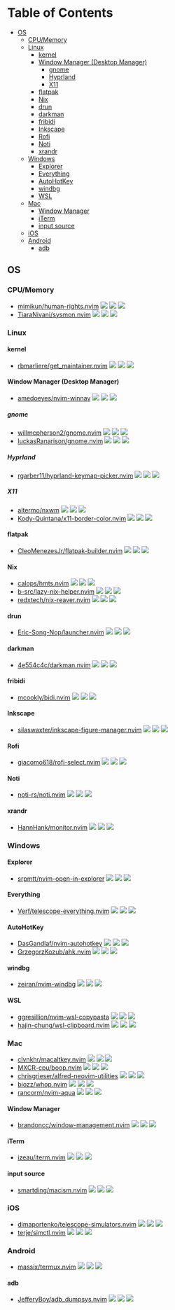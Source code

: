 # Table of Contents

<!-- toc -->

- [OS](#os)
  * [CPU/Memory](#cpumemory)
  * [Linux](#linux)
    + [kernel](#kernel)
    + [Window Manager (Desktop Manager)](#window-manager-desktop-manager)
      - [gnome](#gnome)
      - [Hyprland](#hyprland)
      - [X11](#x11)
    + [flatpak](#flatpak)
    + [Nix](#nix)
    + [drun](#drun)
    + [darkman](#darkman)
    + [fribidi](#fribidi)
    + [Inkscape](#inkscape)
    + [Rofi](#rofi)
    + [Noti](#noti)
    + [xrandr](#xrandr)
  * [Windows](#windows)
    + [Explorer](#explorer)
    + [Everything](#everything)
    + [AutoHotKey](#autohotkey)
    + [windbg](#windbg)
    + [WSL](#wsl)
  * [Mac](#mac)
    + [Window Manager](#window-manager)
    + [iTerm](#iterm)
    + [input source](#input-source)
  * [iOS](#ios)
  * [Android](#android)
    + [adb](#adb)

<!-- tocstop -->

## OS

### CPU/Memory

- [mimikun/human-rights.nvim](https://github.com/mimikun/human-rights.nvim) ![](https://img.shields.io/github/stars/mimikun/human-rights.nvim) ![](https://img.shields.io/github/last-commit/mimikun/human-rights.nvim) ![](https://img.shields.io/github/commit-activity/y/mimikun/human-rights.nvim)
- [TiaraNivani/sysmon.nvim](https://github.com/TiaraNivani/sysmon.nvim) ![](https://img.shields.io/github/stars/TiaraNivani/sysmon.nvim) ![](https://img.shields.io/github/last-commit/TiaraNivani/sysmon.nvim) ![](https://img.shields.io/github/commit-activity/y/TiaraNivani/sysmon.nvim)

### Linux

#### kernel

- [rbmarliere/get_maintainer.nvim](https://github.com/rbmarliere/get_maintainer.nvim) ![](https://img.shields.io/github/stars/rbmarliere/get_maintainer.nvim) ![](https://img.shields.io/github/last-commit/rbmarliere/get_maintainer.nvim) ![](https://img.shields.io/github/commit-activity/y/rbmarliere/get_maintainer.nvim)

#### Window Manager (Desktop Manager)

- [amedoeyes/nvim-winnav](https://github.com/amedoeyes/nvim-winnav) ![](https://img.shields.io/github/stars/amedoeyes/nvim-winnav) ![](https://img.shields.io/github/last-commit/amedoeyes/nvim-winnav) ![](https://img.shields.io/github/commit-activity/y/amedoeyes/nvim-winnav)

##### gnome

- [willmcpherson2/gnome.nvim](https://github.com/willmcpherson2/gnome.nvim) ![](https://img.shields.io/github/stars/willmcpherson2/gnome.nvim) ![](https://img.shields.io/github/last-commit/willmcpherson2/gnome.nvim) ![](https://img.shields.io/github/commit-activity/y/willmcpherson2/gnome.nvim)
- [luckasRanarison/gnome.nvim](https://github.com/luckasRanarison/gnome.nvim) ![](https://img.shields.io/github/stars/luckasRanarison/gnome.nvim) ![](https://img.shields.io/github/last-commit/luckasRanarison/gnome.nvim) ![](https://img.shields.io/github/commit-activity/y/luckasRanarison/gnome.nvim)

##### Hyprland

- [rgarber11/hyprland-keymap-picker.nvim](https://github.com/rgarber11/hyprland-keymap-picker.nvim) ![](https://img.shields.io/github/stars/rgarber11/hyprland-keymap-picker.nvim) ![](https://img.shields.io/github/last-commit/rgarber11/hyprland-keymap-picker.nvim) ![](https://img.shields.io/github/commit-activity/y/rgarber11/hyprland-keymap-picker.nvim)

##### X11

- [altermo/nxwm](https://github.com/altermo/nxwm) ![](https://img.shields.io/github/stars/altermo/nxwm) ![](https://img.shields.io/github/last-commit/altermo/nxwm) ![](https://img.shields.io/github/commit-activity/y/altermo/nxwm)
- [Kody-Quintana/x11-border-color.nvim](https://github.com/Kody-Quintana/x11-border-color.nvim) ![](https://img.shields.io/github/stars/Kody-Quintana/x11-border-color.nvim) ![](https://img.shields.io/github/last-commit/Kody-Quintana/x11-border-color.nvim) ![](https://img.shields.io/github/commit-activity/y/Kody-Quintana/x11-border-color.nvim)

#### flatpak

- [CleoMenezesJr/flatpak-builder.nvim](https://github.com/CleoMenezesJr/flatpak-builder.nvim) ![](https://img.shields.io/github/stars/CleoMenezesJr/flatpak-builder.nvim) ![](https://img.shields.io/github/last-commit/CleoMenezesJr/flatpak-builder.nvim) ![](https://img.shields.io/github/commit-activity/y/CleoMenezesJr/flatpak-builder.nvim)

#### Nix

- [calops/hmts.nvim](https://github.com/calops/hmts.nvim) ![](https://img.shields.io/github/stars/calops/hmts.nvim) ![](https://img.shields.io/github/last-commit/calops/hmts.nvim) ![](https://img.shields.io/github/commit-activity/y/calops/hmts.nvim)
- [b-src/lazy-nix-helper.nvim](https://github.com/b-src/lazy-nix-helper.nvim) ![](https://img.shields.io/github/stars/b-src/lazy-nix-helper.nvim) ![](https://img.shields.io/github/last-commit/b-src/lazy-nix-helper.nvim) ![](https://img.shields.io/github/commit-activity/y/b-src/lazy-nix-helper.nvim)
- [redxtech/nix-reaver.nvim](https://github.com/redxtech/nix-reaver.nvim) ![](https://img.shields.io/github/stars/redxtech/nix-reaver.nvim) ![](https://img.shields.io/github/last-commit/redxtech/nix-reaver.nvim) ![](https://img.shields.io/github/commit-activity/y/redxtech/nix-reaver.nvim)

#### drun

- [Eric-Song-Nop/launcher.nvim](https://github.com/Eric-Song-Nop/launcher.nvim) ![](https://img.shields.io/github/stars/Eric-Song-Nop/launcher.nvim) ![](https://img.shields.io/github/last-commit/Eric-Song-Nop/launcher.nvim) ![](https://img.shields.io/github/commit-activity/y/Eric-Song-Nop/launcher.nvim)

#### darkman

- [4e554c4c/darkman.nvim](https://github.com/4e554c4c/darkman.nvim) ![](https://img.shields.io/github/stars/4e554c4c/darkman.nvim) ![](https://img.shields.io/github/last-commit/4e554c4c/darkman.nvim) ![](https://img.shields.io/github/commit-activity/y/4e554c4c/darkman.nvim)

#### fribidi

- [mcookly/bidi.nvim](https://github.com/mcookly/bidi.nvim) ![](https://img.shields.io/github/stars/mcookly/bidi.nvim) ![](https://img.shields.io/github/last-commit/mcookly/bidi.nvim) ![](https://img.shields.io/github/commit-activity/y/mcookly/bidi.nvim)

#### Inkscape

- [silaswaxter/inkscape-figure-manager.nvim](https://github.com/silaswaxter/inkscape-figure-manager.nvim) ![](https://img.shields.io/github/stars/silaswaxter/inkscape-figure-manager.nvim) ![](https://img.shields.io/github/last-commit/silaswaxter/inkscape-figure-manager.nvim) ![](https://img.shields.io/github/commit-activity/y/silaswaxter/inkscape-figure-manager.nvim)

#### Rofi

- [giacomo618/rofi-select.nvim](https://github.com/giacomo618/rofi-select.nvim) ![](https://img.shields.io/github/stars/giacomo618/rofi-select.nvim) ![](https://img.shields.io/github/last-commit/giacomo618/rofi-select.nvim) ![](https://img.shields.io/github/commit-activity/y/giacomo618/rofi-select.nvim)

#### Noti

- [noti-rs/noti.nvim](https://github.com/noti-rs/noti.nvim) ![](https://img.shields.io/github/stars/noti-rs/noti.nvim) ![](https://img.shields.io/github/last-commit/noti-rs/noti.nvim) ![](https://img.shields.io/github/commit-activity/y/noti-rs/noti.nvim)

#### xrandr

- [HannHank/monitor.nvim](https://github.com/HannHank/monitor.nvim) ![](https://img.shields.io/github/stars/HannHank/monitor.nvim) ![](https://img.shields.io/github/last-commit/HannHank/monitor.nvim) ![](https://img.shields.io/github/commit-activity/y/HannHank/monitor.nvim)

### Windows

#### Explorer

- [srpmtt/nvim-open-in-explorer](https://github.com/srpmtt/nvim-open-in-explorer) ![](https://img.shields.io/github/stars/srpmtt/nvim-open-in-explorer) ![](https://img.shields.io/github/last-commit/srpmtt/nvim-open-in-explorer) ![](https://img.shields.io/github/commit-activity/y/srpmtt/nvim-open-in-explorer)

#### Everything

- [Verf/telescope-everything.nvim](https://github.com/Verf/telescope-everything.nvim) ![](https://img.shields.io/github/stars/Verf/telescope-everything.nvim) ![](https://img.shields.io/github/last-commit/Verf/telescope-everything.nvim) ![](https://img.shields.io/github/commit-activity/y/Verf/telescope-everything.nvim)

#### AutoHotKey

- [DasGandlaf/nvim-autohotkey](https://github.com/DasGandlaf/nvim-autohotkey) ![](https://img.shields.io/github/stars/DasGandlaf/nvim-autohotkey) ![](https://img.shields.io/github/last-commit/DasGandlaf/nvim-autohotkey) ![](https://img.shields.io/github/commit-activity/y/DasGandlaf/nvim-autohotkey)
- [GrzegorzKozub/ahk.nvim](https://github.com/GrzegorzKozub/ahk.nvim) ![](https://img.shields.io/github/stars/GrzegorzKozub/ahk.nvim) ![](https://img.shields.io/github/last-commit/GrzegorzKozub/ahk.nvim) ![](https://img.shields.io/github/commit-activity/y/GrzegorzKozub/ahk.nvim)

#### windbg

- [zeiran/nvim-windbg](https://github.com/zeiran/nvim-windbg) ![](https://img.shields.io/github/stars/zeiran/nvim-windbg) ![](https://img.shields.io/github/last-commit/zeiran/nvim-windbg) ![](https://img.shields.io/github/commit-activity/y/zeiran/nvim-windbg)

#### WSL

- [ggresillion/nvim-wsl-copypasta](https://github.com/ggresillion/nvim-wsl-copypasta) ![](https://img.shields.io/github/stars/ggresillion/nvim-wsl-copypasta) ![](https://img.shields.io/github/last-commit/ggresillion/nvim-wsl-copypasta) ![](https://img.shields.io/github/commit-activity/y/ggresillion/nvim-wsl-copypasta)
- [hajin-chung/wsl-clipboard.nvim](https://github.com/hajin-chung/wsl-clipboard.nvim) ![](https://img.shields.io/github/stars/hajin-chung/wsl-clipboard.nvim) ![](https://img.shields.io/github/last-commit/hajin-chung/wsl-clipboard.nvim) ![](https://img.shields.io/github/commit-activity/y/hajin-chung/wsl-clipboard.nvim)

### Mac

- [clvnkhr/macaltkey.nvim](https://github.com/clvnkhr/macaltkey.nvim) ![](https://img.shields.io/github/stars/clvnkhr/macaltkey.nvim) ![](https://img.shields.io/github/last-commit/clvnkhr/macaltkey.nvim) ![](https://img.shields.io/github/commit-activity/y/clvnkhr/macaltkey.nvim)
- [MXCR-cpu/boop.nvim](https://github.com/MXCR-cpu/boop.nvim) ![](https://img.shields.io/github/stars/MXCR-cpu/boop.nvim) ![](https://img.shields.io/github/last-commit/MXCR-cpu/boop.nvim) ![](https://img.shields.io/github/commit-activity/y/MXCR-cpu/boop.nvim)
- [chrisgrieser/alfred-neovim-utilities](https://github.com/chrisgrieser/alfred-neovim-utilities) ![](https://img.shields.io/github/stars/chrisgrieser/alfred-neovim-utilities) ![](https://img.shields.io/github/last-commit/chrisgrieser/alfred-neovim-utilities) ![](https://img.shields.io/github/commit-activity/y/chrisgrieser/alfred-neovim-utilities)
- [biozz/whop.nvim](https://github.com/biozz/whop.nvim) ![](https://img.shields.io/github/stars/biozz/whop.nvim) ![](https://img.shields.io/github/last-commit/biozz/whop.nvim) ![](https://img.shields.io/github/commit-activity/y/biozz/whop.nvim)
- [rancorm/nvim-aqua](https://github.com/rancorm/nvim-aqua) ![](https://img.shields.io/github/stars/rancorm/nvim-aqua) ![](https://img.shields.io/github/last-commit/rancorm/nvim-aqua) ![](https://img.shields.io/github/commit-activity/y/rancorm/nvim-aqua)

#### Window Manager

- [brandoncc/window-management.nvim](https://github.com/brandoncc/window-management.nvim) ![](https://img.shields.io/github/stars/brandoncc/window-management.nvim) ![](https://img.shields.io/github/last-commit/brandoncc/window-management.nvim) ![](https://img.shields.io/github/commit-activity/y/brandoncc/window-management.nvim)

#### iTerm

- [izeau/iterm.nvim](https://github.com/izeau/iterm.nvim) ![](https://img.shields.io/github/stars/izeau/iterm.nvim) ![](https://img.shields.io/github/last-commit/izeau/iterm.nvim) ![](https://img.shields.io/github/commit-activity/y/izeau/iterm.nvim)

#### input source

- [smartding/macism.nvim](https://github.com/smartding/macism.nvim) ![](https://img.shields.io/github/stars/smartding/macism.nvim) ![](https://img.shields.io/github/last-commit/smartding/macism.nvim) ![](https://img.shields.io/github/commit-activity/y/smartding/macism.nvim)

### iOS

- [dimaportenko/telescope-simulators.nvim](https://github.com/dimaportenko/telescope-simulators.nvim) ![](https://img.shields.io/github/stars/dimaportenko/telescope-simulators.nvim) ![](https://img.shields.io/github/last-commit/dimaportenko/telescope-simulators.nvim) ![](https://img.shields.io/github/commit-activity/y/dimaportenko/telescope-simulators.nvim)
- [terje/simctl.nvim](https://github.com/terje/simctl.nvim) ![](https://img.shields.io/github/stars/terje/simctl.nvim) ![](https://img.shields.io/github/last-commit/terje/simctl.nvim) ![](https://img.shields.io/github/commit-activity/y/terje/simctl.nvim)

### Android

- [massix/termux.nvim](https://github.com/massix/termux.nvim) ![](https://img.shields.io/github/stars/massix/termux.nvim) ![](https://img.shields.io/github/last-commit/massix/termux.nvim) ![](https://img.shields.io/github/commit-activity/y/massix/termux.nvim)

#### adb

- [JefferyBoy/adb_dumpsys.nvim](https://github.com/JefferyBoy/adb_dumpsys.nvim) ![](https://img.shields.io/github/stars/JefferyBoy/adb_dumpsys.nvim) ![](https://img.shields.io/github/last-commit/JefferyBoy/adb_dumpsys.nvim) ![](https://img.shields.io/github/commit-activity/y/JefferyBoy/adb_dumpsys.nvim)

